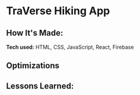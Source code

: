 # TraVerse Hiking App

<!-- **Link to project:** -->

<!-- ![alt tag]() -->

## How It's Made:

**Tech used:** HTML, CSS, JavaScript, React, Firebase

## Optimizations

## Lessons Learned:
